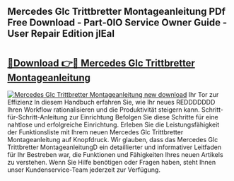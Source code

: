 ## Mercedes Glc Trittbretter Montageanleitung PDf Free Download - Part-0IO Service Owner Guide - User Repair Edition jlEaI

# <h2><a href="http://df6ibg.blite.top/?on=Mercedes+Glc+Trittbretter+Montageanleitung">🔗Download 👉🔴 Mercedes Glc Trittbretter Montageanleitung</a></h2>

[![Mercedes Glc Trittbretter Montageanleitung new download](https://i.imgur.com/lujVjoI.png)](http://df6ibg.blite.top/?on=Mercedes+Glc+Trittbretter+Montageanleitung)
Ihr Tor zur Effizienz In diesem Handbuch erfahren Sie, wie Ihr neues REDDDDDDD Ihren Workflow rationalisieren und die Produktivität steigern kann. Schritt-für-Schritt-Anleitung zur Einrichtung Befolgen Sie diese Schritte für eine nahtlose und erfolgreiche Einrichtung. Erleben Sie die Leistungsfähigkeit der Funktionsliste mit Ihrem neuen Mercedes Glc Trittbretter Montageanleitung auf Knopfdruck. Wir glauben, dass das Mercedes Glc Trittbretter MontageanleitungD ein detaillierter und informativer Leitfaden für Ihr Bestreben war, die Funktionen und Fähigkeiten Ihres neuen Artikels zu verstehen. Wenn Sie Hilfe benötigen oder Fragen haben, steht Ihnen unser Kundenservice-Team jederzeit zur Verfügung.
